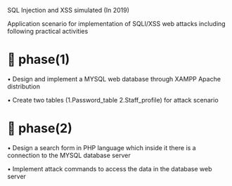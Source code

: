 SQL Injection and XSS simulated (In 2019) 

Application scenario for implementation of SQLI/XSS web attacks including following
practical activities

#  phase(1)

• Design and implement a MYSQL web database through XAMPP Apache distribution

• Create two tables (1.Password_table 2.Staff_profile) for attack scenario

#  phase(2)

• Design a search form in PHP language which inside it there is a connection to the MYSQL
database server

• Implement attack commands to access the data in the database web server
